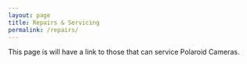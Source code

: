 ```yaml
---
layout: page
title: Repairs & Servicing
permalink: /repairs/
---
```


This page is will have a link to those that can service Polaroid Cameras.
